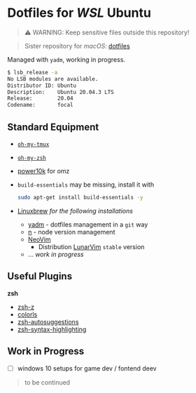 # Dotfiles for *WSL* Ubuntu

> :warning: WARNING: Keep sensitive files outside this repository!

> Sister repository for *macOS*: [dotfiles](https://github.com/jukrb0x/dotfiles)


Managed with `yadm`, working in progress.

```bash
$ lsb_release -a
No LSB modules are available.
Distributor ID: Ubuntu
Description:    Ubuntu 20.04.3 LTS
Release:        20.04
Codename:       focal

```

## Standard Equipment
- [`oh-my-tmux`](https://github.com/gpakosz/.tmux)
- [`oh-my-zsh`](https://github.com/ohmyzsh/ohmyzsh/)
- [power10k](https://github.com/romkatv/powerlevel10k) for omz
- `build-essentials` may be missing, install it with

   ```bash
   sudo apt-get install build-essentials -y
   ```
- [Linuxbrew](brew.sh) _for the following installations_
   - [yadm](https://yadm.io/) - dotfiles management in a `git` way
   - [n](https://github.com/tj/n) - node version management
   - [NeoVim](https://neovim.io/)
       - Distribution [LunarVim](lunarvim.org) `stable` version
   - ... _work in progress_

## Useful Plugins
**zsh**
- [zsh-z](https://github.com/agkozak/zsh-z)
- [colorls](https://github.com/athityakumar/colorls)
- [zsh-autosuggestions](https://github.com/zsh-users/zsh-autosuggestions)
- [zsh-syntax-highlighting](https://github.com/zsh-users/zsh-syntax-highlighting)

## Work in Progress
- [ ] windows 10 setups for game dev / fontend deev
> to be continued
